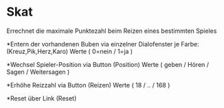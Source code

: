 # Skat

Errechnet die maximale Punktezahl beim Reizen eines bestimmten Spieles

*Entern der vorhandenen Buben via einzelner Dialofenster je Farbe: (Kreuz,Pik,Herz,Karo)
Werte ( 0=nein / 1=ja )

*Wechsel Spieler-Position via Button (Position) 
Werte ( geben / Hören / Sagen / Weitersagen )

*Erhöhe Reizzahl via Button (Reizen) 
Werte ( 18 / .. / 168 )

*Reset über Link (Reset)
